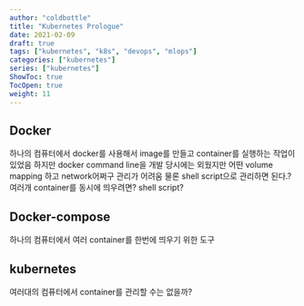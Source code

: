 ```yaml
---
author: "coldbottle"
title: "Kubernetes Prologue"
date: 2021-02-09
draft: true
tags: ["kubernetes", "k8s", "devops", "mlops"]
categories: ["kubernetes"]
series: ["kubernetes"]
ShowToc: true
TocOpen: true
weight: 11
---
```


## Docker

하나의 컴퓨터에서 docker를 사용해서 image를 만들고 container를 실행하는 작업이 있었음
하지만 docker command line을 개발 당시에는 외웠지만 어떤 volume mapping 하고 network어쩌구
관리가 어려움
물론 shell script으로 관리하면 된다.?
여러개 container를 동시에 띄우려면?
shell script?


## Docker-compose

하나의 컴퓨터에서 여러 container를 한번에 띄우기 위한 도구


## kubernetes

여러대의 컴퓨터에서 container를 관리할 수는 없을까?
